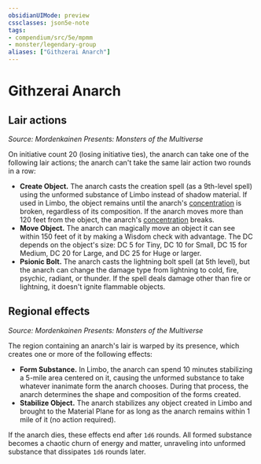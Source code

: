 ```yaml
---
obsidianUIMode: preview
cssclasses: json5e-note
tags:
- compendium/src/5e/mpmm
- monster/legendary-group
aliases: ["Githzerai Anarch"]
---
```

# Githzerai Anarch

## Lair actions
_Source: Mordenkainen Presents: Monsters of the Multiverse_

On initiative count 20 (losing initiative ties), the anarch can take one of the following lair actions; the anarch can't take the same lair action two rounds in a row:

- **Create Object.** The anarch casts the creation spell (as a 9th-level spell) using the unformed substance of Limbo instead of shadow material. If used in Limbo, the object remains until the anarch's [concentration](/3-Mechanics/CLI/rules/conditions.md#concentration) is broken, regardless of its composition. If the anarch moves more than 120 feet from the object, the anarch's [concentration](/3-Mechanics/CLI/rules/conditions.md#concentration) breaks.  
- **Move Object.** The anarch can magically move an object it can see within 150 feet of it by making a Wisdom check with advantage. The DC depends on the object's size: DC 5 for Tiny, DC 10 for Small, DC 15 for Medium, DC 20 for Large, and DC 25 for Huge or larger.  
- **Psionic Bolt.** The anarch casts the lightning bolt spell (at 5th level), but the anarch can change the damage type from lightning to cold, fire, psychic, radiant, or thunder. If the spell deals damage other than fire or lightning, it doesn't ignite flammable objects.  

## Regional effects
_Source: Mordenkainen Presents: Monsters of the Multiverse_

The region containing an anarch's lair is warped by its presence, which creates one or more of the following effects:

- **Form Substance.** In Limbo, the anarch can spend 10 minutes stabilizing a 5-mile area centered on it, causing the unformed substance to take whatever inanimate form the anarch chooses. During that process, the anarch determines the shape and composition of the forms created.  
- **Stabilize Object.** The anarch stabilizes any object created in Limbo and brought to the Material Plane for as long as the anarch remains within 1 mile of it (no action required).  

If the anarch dies, these effects end after `1d6` rounds. All formed substance becomes a chaotic churn of energy and matter, unraveling into unformed substance that dissipates `1d6` rounds later.